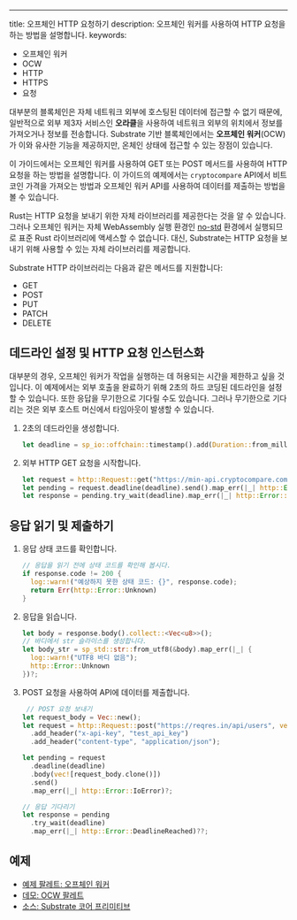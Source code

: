 ---
title: 오프체인 HTTP 요청하기
description: 오프체인 워커를 사용하여 HTTP 요청을 하는 방법을 설명합니다.
keywords:
  - 오프체인 워커
  - OCW
  - HTTP
  - HTTPS
  - 요청

대부분의 블록체인은 자체 네트워크 외부에 호스팅된 데이터에 접근할 수 없기 때문에, 일반적으로 외부 제3자 서비스인 **오라클**을 사용하여 네트워크 외부의 위치에서 정보를 가져오거나 정보를 전송합니다.
Substrate 기반 블록체인에서는 **오프체인 워커**(OCW)가 이와 유사한 기능을 제공하지만, 온체인 상태에 접근할 수 있는 장점이 있습니다.

이 가이드에서는 오프체인 워커를 사용하여 GET 또는 POST 메서드를 사용하여 HTTP 요청을 하는 방법을 설명합니다.
이 가이드의 예제에서는 `cryptocompare` API에서 비트코인 가격을 가져오는 방법과 오프체인 워커 API를 사용하여 데이터를 제출하는 방법을 볼 수 있습니다.

Rust는 HTTP 요청을 보내기 위한 자체 라이브러리를 제공한다는 것을 알 수 있습니다.
그러나 오프체인 워커는 자체 WebAssembly 실행 환경인 [no-std](https://docs.rust-embedded.org/book/intro/no-std.html) 환경에서 실행되므로 표준 Rust 라이브러리에 액세스할 수 없습니다.
대신, Substrate는 HTTP 요청을 보내기 위해 사용할 수 있는 자체 라이브러리를 제공합니다.

Substrate HTTP 라이브러리는 다음과 같은 메서드를 지원합니다:

- GET
- POST
- PUT
- PATCH
- DELETE

## 데드라인 설정 및 HTTP 요청 인스턴스화

대부분의 경우, 오프체인 워커가 작업을 실행하는 데 허용되는 시간을 제한하고 싶을 것입니다.
이 예제에서는 외부 호출을 완료하기 위해 2초의 하드 코딩된 데드라인을 설정할 수 있습니다.
또한 응답을 무기한으로 기다릴 수도 있습니다.
그러나 무기한으로 기다리는 것은 외부 호스트 머신에서 타임아웃이 발생할 수 있습니다.

1. 2초의 데드라인을 생성합니다.

   ```rust
   let deadline = sp_io::offchain::timestamp().add(Duration::from_millis(2_000));
   ```

1. 외부 HTTP GET 요청을 시작합니다.

   ```rust
   let request = http::Request::get("https://min-api.cryptocompare.com/data/price?fsym=BTC&tsyms=USD");
   let pending = request.deadline(deadline).send().map_err(|_| http::Error::IoError)?;
   let response = pending.try_wait(deadline).map_err(|_| http::Error::DeadlineReached)??;
   ```

## 응답 읽기 및 제출하기

1. 응답 상태 코드를 확인합니다.

   ```rust
   // 응답을 읽기 전에 상태 코드를 확인해 봅시다.
   if response.code != 200 {
     log::warn!("예상하지 못한 상태 코드: {}", response.code);
     return Err(http::Error::Unknown)
   }
   ```

1. 응답을 읽습니다.

   ```rust
   let body = response.body().collect::<Vec<u8>>();
   // 바디에서 str 슬라이스를 생성합니다.
   let body_str = sp_std::str::from_utf8(&body).map_err(|_| {
     log::warn!("UTF8 바디 없음");
     http::Error::Unknown
   })?;
   ```

1. POST 요청을 사용하여 API에 데이터를 제출합니다.

   ```rust
    // POST 요청 보내기
   let request_body = Vec::new();
   let request = http::Request::post("https://reqres.in/api/users", vec![request_body.clone()])
     .add_header("x-api-key", "test_api_key")
     .add_header("content-type", "application/json");

   let pending = request
     .deadline(deadline)
     .body(vec![request_body.clone()])
     .send()
     .map_err(|_| http::Error::IoError)?;

   // 응답 기다리기
   let response = pending
     .try_wait(deadline)
     .map_err(|_| http::Error::DeadlineReached)??;
   ```

## 예제

- [예제 팔레트: 오프체인 워커](https://github.com/paritytech/polkadot-sdk/blob/master/substrate/frame/examples/offchain-worker/src/lib.rs)
- [데모: OCW 팔레트](https://github.com/jimmychu0807/substrate-offchain-worker-demo/blob/master/pallets/ocw/src/lib.rs#L363-#L401)
- [소스: Substrate 코어 프리미티브](https://github.com/paritytech/polkadot-sdk/blob/master/substrate/primitives/runtime/src/offchain/http.rs#L63-L76)